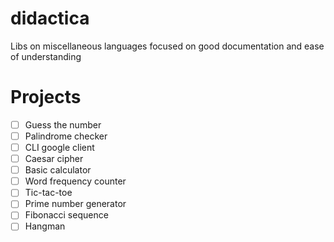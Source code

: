 # didactica
Libs on miscellaneous languages focused on good documentation and ease of understanding

# Projects
- [ ] Guess the number
- [ ] Palindrome checker
- [ ] CLI google client
- [ ] Caesar cipher
- [ ] Basic calculator
- [ ] Word frequency counter
- [ ] Tic-tac-toe
- [ ] Prime number generator
- [ ] Fibonacci sequence
- [ ] Hangman
